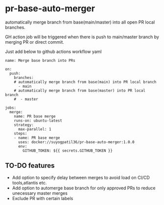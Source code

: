 # pr-base-auto-merger
automatically merge branch from base(main/master) into all open PR local branches.


GH action job will be triggered when there is push to main/master branch by merging PR or direct commit.

Just add below to github actions workflow yaml 
```
name: Merge base branch into PRs

on:
  push:
    branches:
    # automatically merge branch from base(main) into PR local branch
      - main
    # automatically merge branch from base(master) into PR local branch
    #  - master

jobs:
  merge:
    name: PR base merge
    runs-on: ubuntu-latest
    strategy:
      max-parallel: 1
    steps:
    - name: PR base merge
      uses: docker://suyogpatil36/pr-base-auto-merger:1.0.0
      env:
        GITHUB_TOKEN: ${{ secrets.GITHUB_TOKEN }}
```

## TO-DO features
- Add option to specify delay between merges to avoid load on CI/CD tools,atlantis etc.
- Add option to automerge base branch for only approved PRs to reduce unecessary master merges
- Exclude PR with certain labels
